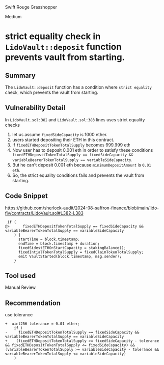 Swift Rouge Grasshopper

Medium

# strict equality check in `LidoVault::deposit` function prevents vault from starting.

## Summary
The `LidoVault::deposit` function has a condition where `strict equality` check, which prevents the vault from starting.
## Vulnerability Detail
In `LidoVault.sol:382` and `LidoVault.sol:383` lines uses strict equality checks
1. let us assume `fixedSideCapacity` is 1000 ether.
2. users started depositing their ETH in this contract.
3. If `fixedETHDepositTokenTotalSupply` becomes 999.999 eth
4. Now user has to deposit 0.001 eth in order to satisfy these conditions ` fixedETHDepositTokenTotalSupply == fixedSideCapacity && variableBearerTokenTotalSupply == variableSideCapacity`.
5. But he can't deposit 0.001 eth because `minimumDepositAmount` is `0.01 eth`.
6. So, the strict equality conditions fails and prevents the vault from starting.

## Code Snippet
https://github.com/sherlock-audit/2024-08-saffron-finance/blob/main/lido-fiv/contracts/LidoVault.sol#L382-L383
```solidity
 if (
@>      fixedETHDepositTokenTotalSupply == fixedSideCapacity && variableBearerTokenTotalSupply == variableSideCapacity
    ) {
      startTime = block.timestamp;
      endTime = block.timestamp + duration;
      fixedSidestETHOnStartCapacity = stakingBalance();
      fixedIntialTokenTotalSupply = fixedClaimTokenTotalSupply;
      emit VaultStarted(block.timestamp, msg.sender);
    }
```
## Tool used

Manual Review

## Recommendation
use tolerance 
```solidity
+  uint256 tolerance = 0.01 ether;
    if (
-     fixedETHDepositTokenTotalSupply == fixedSideCapacity && variableBearerTokenTotalSupply == variableSideCapacity
+    (fixedETHDepositTokenTotalSupply >= fixedSideCapacity - tolerance && fixedETHDepositTokenTotalSupply <= fixedSideCapacity) && (variableBearerTokenTotalSupply >= variableSideCapacity - tolerance && variableBearerTokenTotalSupply <= variableSideCapacity)
    ) 
```